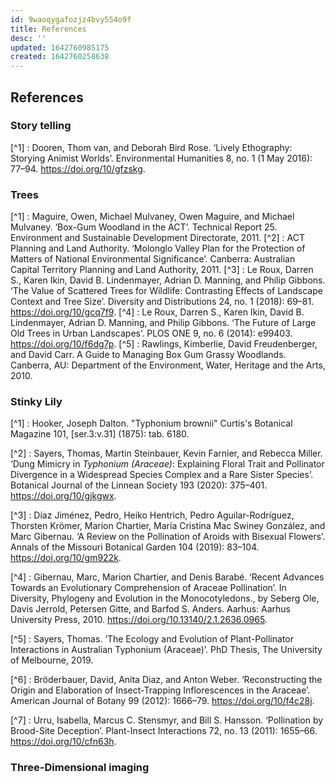 ```yaml
---
id: 9waoqygafozjz4bvy554o9f
title: References
desc: ''
updated: 1642760985175
created: 1642760258638
---
```



## References

### Story telling

[^1] : Dooren, Thom van, and Deborah Bird Rose. ‘Lively Ethography: Storying Animist Worlds’. Environmental Humanities 8, no. 1 (1 May 2016): 77–94. https://doi.org/10/gfzskg.

### Trees

[^1] : Maguire, Owen, Michael Mulvaney, Owen Maguire, and Michael Mulvaney. ‘Box-Gum Woodland in the ACT’. Technical Report 25. Environment and Sustainable Development Directorate, 2011.
[^2] : ACT Planning and Land Authority. ‘Molonglo Valley Plan for the Protection of Matters of National Environmental Significance’. Canberra: Australian Capital Territory Planning and Land Authority, 2011.
[^3] : Le Roux, Darren S., Karen Ikin, David B. Lindenmayer, Adrian D. Manning, and Philip Gibbons. ‘The Value of Scattered Trees for Wildlife: Contrasting Effects of Landscape Context and Tree Size’. Diversity and Distributions 24, no. 1 (2018): 69–81. https://doi.org/10/gcq7f9.
[^4] : Le Roux, Darren S., Karen Ikin, David B. Lindenmayer, Adrian D. Manning, and Philip Gibbons. ‘The Future of Large Old Trees in Urban Landscapes’. PLOS ONE 9, no. 6 (2014): e99403. https://doi.org/10/f6dg7p.
[^5] : Rawlings, Kimberlie, David Freudenberger, and David Carr. A Guide to Managing Box Gum Grassy Woodlands. Canberra, AU: Department of the Environment, Water, Heritage and the Arts, 2010.

### Stinky Lily

[^1] : Hooker, Joseph Dalton. "Typhonium brownii" Curtis's Botanical Magazine 101, [ser.3:v.31] (1875): tab. 6180.

[^2] : Sayers, Thomas, Martin Steinbauer, Kevin Farnier, and Rebecca Miller. ‘Dung Mimicry in _Typhonium (Araceae)_: Explaining Floral Trait and Pollinator Divergence in a Widespread Species Complex and a Rare Sister Species’. Botanical Journal of the Linnean Society 193 (2020): 375–401. <https://doi.org/10/gjkgwx>.

[^3] : Díaz Jiménez, Pedro, Heiko Hentrich, Pedro Aguilar-Rodríguez, Thorsten Krömer, Marion Chartier, María Cristina Mac Swiney González, and Marc Gibernau. ‘A Review on the Pollination of Aroids with Bisexual Flowers’. Annals of the Missouri Botanical Garden 104 (2019): 83–104. <https://doi.org/10/gm922k>.

[^4] : Gibernau, Marc, Marion Chartier, and Denis Barabé. ‘Recent Advances Towards an Evolutionary Comprehension of Araceae Pollination’. In Diversity, Phylogeny and Evolution in the Monocotyledons., by Seberg Ole, Davis Jerrold, Petersen Gitte, and Barfod S. Anders. Aarhus: Aarhus University Press, 2010. <https://doi.org/10.13140/2.1.2636.0965>.

[^5] : Sayers, Thomas. ‘The Ecology and Evolution of Plant-Pollinator Interactions in Australian Typhonium (Araceae)’. PhD Thesis, The University of Melbourne, 2019.

[^6] : Bröderbauer, David, Anita Diaz, and Anton Weber. ‘Reconstructing the Origin and Elaboration of Insect-Trapping Inflorescences in the Araceae’. American Journal of Botany 99 (2012): 1666–79. <https://doi.org/10/f4c28j>.

[^7] : Urru, Isabella, Marcus C. Stensmyr, and Bill S. Hansson. ‘Pollination by Brood-Site Deception’. Plant-Insect Interactions 72, no. 13 (2011): 1655–66. <https://doi.org/10/cfn63h>.

### Three-Dimensional imaging
